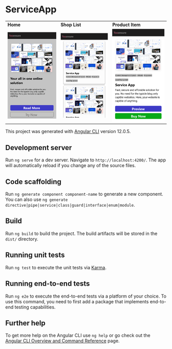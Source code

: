 # ServiceApp
<table>
  <tr>
    <td><b>Home</b></td>
    <td><b>Shop List</b></td>
    <td><b>Product Item</b></td>
  </tr>
  <tr>
    <td><img width="100%" src="https://github.com/TooensureMaster/ServiceApp/blob/main/src/assets/img/ui/mobile/android/hero.png"></td>
    <td><img width="100%" src="https://github.com/TooensureMaster/ServiceApp/blob/main/src/assets/img/ui/mobile/android/product_list.png"></td>
    <td><img width="100%" src="https://github.com/TooensureMaster/ServiceApp/blob/main/src/assets/img/ui/mobile/android/product_item.png"></td>
  </tr>
 </table>

This project was generated with [Angular CLI](https://github.com/angular/angular-cli) version 12.0.5.

## Development server

Run `ng serve` for a dev server. Navigate to `http://localhost:4200/`. The app will automatically reload if you change any of the source files.

## Code scaffolding

Run `ng generate component component-name` to generate a new component. You can also use `ng generate directive|pipe|service|class|guard|interface|enum|module`.

## Build

Run `ng build` to build the project. The build artifacts will be stored in the `dist/` directory.

## Running unit tests

Run `ng test` to execute the unit tests via [Karma](https://karma-runner.github.io).

## Running end-to-end tests

Run `ng e2e` to execute the end-to-end tests via a platform of your choice. To use this command, you need to first add a package that implements end-to-end testing capabilities.

## Further help

To get more help on the Angular CLI use `ng help` or go check out the [Angular CLI Overview and Command Reference](https://angular.io/cli) page.
